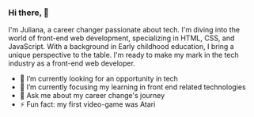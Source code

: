 ### Hi there, 👋

 I'm Juliana, a career changer passionate about tech. I'm diving into the world of front-end web development, specializing in HTML, CSS, and JavaScript. With a background in Early childhood education, I bring a unique perspective to the table. I'm ready to make my mark in the tech industry as a front-end web developer.

- 🔭 I’m currently looking for an opportunity in tech 
- 🌱 I’m currently focusing my learning in front end related technologies 
- 💬 Ask me about my career change's journey
- ⚡ Fun fact: my first video-game was Atari 
